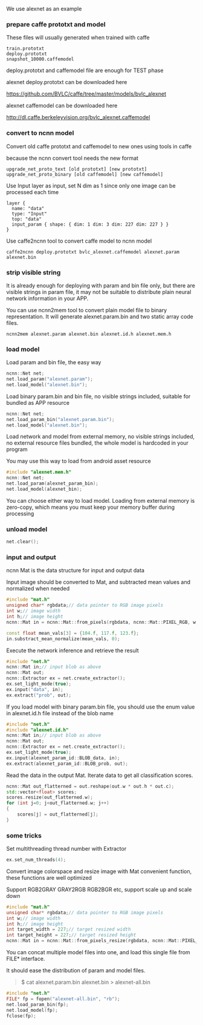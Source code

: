 We use alexnet as an example

### prepare caffe prototxt and model

These files will usually generated when trained with caffe
```
train.prototxt
deploy.prototxt
snapshot_10000.caffemodel
```
deploy.prototxt and caffemodel file are enough for TEST phase

alexnet deploy.prototxt can be downloaded here

https://github.com/BVLC/caffe/tree/master/models/bvlc_alexnet

alexnet caffemodel can be downloaded here

http://dl.caffe.berkeleyvision.org/bvlc_alexnet.caffemodel

### convert to ncnn model

Convert old caffe prototxt and caffemodel to new ones using tools in caffe

because the ncnn convert tool needs the new format
```
upgrade_net_proto_text [old prototxt] [new prototxt]
upgrade_net_proto_binary [old caffemodel] [new caffemodel]
```

Use Input layer as input, set N dim as 1 since only one image can be processed each time
```
layer {
  name: "data"
  type: "Input"
  top: "data"
  input_param { shape: { dim: 1 dim: 3 dim: 227 dim: 227 } }
}
```
Use caffe2ncnn tool to convert caffe model to ncnn model
```
caffe2ncnn deploy.prototxt bvlc_alexnet.caffemodel alexnet.param alexnet.bin
```

### strip visible string

It is already enough for deploying with param and bin file only, but there are visible strings in param file, it may not be suitable to distribute plain neural network information in your APP.

You can use ncnn2mem tool to convert plain model file to binary representation. It will generate alexnet.param.bin and two static array code files.
```
ncnn2mem alexnet.param alexnet.bin alexnet.id.h alexnet.mem.h
```

### load model

Load param and bin file, the easy way
```cpp
ncnn::Net net;
net.load_param("alexnet.param");
net.load_model("alexnet.bin");
```
Load binary param.bin and bin file, no visible strings included, suitable for bundled as APP resource
```cpp
ncnn::Net net;
net.load_param_bin("alexnet.param.bin");
net.load_model("alexnet.bin");
```
Load network and model from external memory, no visible strings included, no external resource files bundled, the whole model is hardcoded in your program

You may use this way to load from android asset resource
```cpp
#include "alexnet.mem.h"
ncnn::Net net;
net.load_param(alexnet_param_bin);
net.load_model(alexnet_bin);
```
You can choose either way to load model. Loading from external memory is zero-copy, which means you must keep your memory buffer during processing

### unload model
```cpp
net.clear();
```

### input and output

ncnn Mat is the data structure for input and output data

Input image should be converted to Mat, and subtracted mean values and normalized when needed

```cpp
#include "mat.h"
unsigned char* rgbdata;// data pointer to RGB image pixels
int w;// image width
int h;// image height
ncnn::Mat in = ncnn::Mat::from_pixels(rgbdata, ncnn::Mat::PIXEL_RGB, w, h);

const float mean_vals[3] = {104.f, 117.f, 123.f};
in.substract_mean_normalize(mean_vals, 0);
```
Execute the network inference and retrieve the result
```cpp
#include "net.h"
ncnn::Mat in;// input blob as above
ncnn::Mat out;
ncnn::Extractor ex = net.create_extractor();
ex.set_light_mode(true);
ex.input("data", in);
ex.extract("prob", out);
```
If you load model with binary param.bin file, you should use the enum value in alexnet.id.h file instead of the blob name
```cpp
#include "net.h"
#include "alexnet.id.h"
ncnn::Mat in;// input blob as above
ncnn::Mat out;
ncnn::Extractor ex = net.create_extractor();
ex.set_light_mode(true);
ex.input(alexnet_param_id::BLOB_data, in);
ex.extract(alexnet_param_id::BLOB_prob, out);
```
Read the data in the output Mat. Iterate data to get all classification scores.
```cpp
ncnn::Mat out_flatterned = out.reshape(out.w * out.h * out.c);
std::vector<float> scores;
scores.resize(out_flatterned.w);
for (int j=0; j<out_flatterned.w; j++)
{
    scores[j] = out_flatterned[j];
}
```

### some tricks

Set multithreading thread number with Extractor
```cpp
ex.set_num_threads(4);
```
Convert image colorspace and resize image with Mat convenient function, these functions are well optimized

Support RGB2GRAY GRAY2RGB RGB2BGR etc, support scale up and scale down
```cpp
#include "mat.h"
unsigned char* rgbdata;// data pointer to RGB image pixels
int w;// image width
int h;// image height
int target_width = 227;// target resized width
int target_height = 227;// target resized height
ncnn::Mat in = ncnn::Mat::from_pixels_resize(rgbdata, ncnn::Mat::PIXEL_RGB2GRAY, w, h, target_width, target_height);
```
You can concat multiple model files into one, and load this single file from FILE* interface.

It should ease the distribution of param and model files.

> $ cat alexnet.param.bin alexnet.bin > alexnet-all.bin

```cpp
#include "net.h"
FILE* fp = fopen("alexnet-all.bin", "rb");
net.load_param_bin(fp);
net.load_model(fp);
fclose(fp);
```

